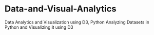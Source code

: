 # Data-and-Visual-Analytics
Data Analytics and Visualization using D3, Python
Analyzing Datasets in Python and Visualizing it using D3
